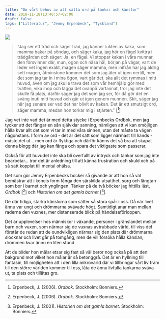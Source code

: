 ```yaml
---
title: "Om vårt behov av att sätta ord på tankar och känslor"
date: 2018-11-18T13:40:57+02:00
draft: false
tags: ["Litteratur", "Jenny Erpenbeck", "Tyskland"]
---
```


![](/images/ordbok.png)

>"Jag ser ett träd och säger träd, jag känner lukten av kaka, som mamma bakar på söndag, och säger kaka, jag hör en fågel kvittra i trädgården och säger: Ja, en fågel. Vi stoppar kakan i våra munnar, den försvinner där, mun, ögon och näsa hål, början på vägar, vart de leder vet ingen exakt, magen säger mamma, men inifrån har jag aldrig sett magen, åtminstone kommer det som jag äter ut igen nertill, men det som jag tar in i mina ögon, vart går det, ska allt det rymmas i mitt huvud, även om jag skulle trava det som vår hemhjälp gör med tvätten, vika ihop och lägga det ovanpå vartannat, tror jag inte det skulle få plats, därför säger jag det som jag ser, för då gör det en sväng inuti mitt huvud och går ut igen genom munnen. Skit, säger jag när jag senare ser vad det har blivit av kakan. Det är ett smutsigt ord, säger mamma, medan hon torkar mig i stjärten." [[^1]]

Jag vet inte vad det är med detta stycke i Erpenbecks Ordbok, men jag tycker att det fångar en sån självklar sanning,  nämligen att vi kan omöjligen hålla kvar allt det som vi tar in med våra sinnen, utan det måste ta vägen någonstans. I form av ord - det är det sätt som ligger närmast till hands - måste det ut... men ord är flyktiga och därför känns det så bra att skapat denna blogg där jag kan fånga och spara det viktigaste som passerar. 

Också för att huvudet inte ska bli överfullt av intryck och tankar som jag inte bearbetar... tror det är anledning till att känna frustration och skuld och på så sätt kopplat till mental ohälsa.

Det som gör Jenny Erpenbecks böcker så givande är att hon så väl bemästrar att i koncis form fånga den särskilda utsatthet, sorg och längtan som bor i barnet och ynglingen. Tänker på de två böcker jag hittills läst, _Ordbok_ [[^1]] och _Historien om det gamla barnet_ [[^2]]. 

De där tidiga, starka känslorna som sätter så stora spår i oss. Då när livet ännu var ungt och drömmarna svävade högt. Samtidigt anar man mellan raderna den vuxnes, mer distanserade blick på händelseförloppen. 

Det är upplevelser hos människor i växande, personer i gränslandet mellan barn och vuxen, som närmar sig de vuxnas avtrubbade värld, till viss del förstår de redan att de oundvikligen närmar sig den plats där drömmarna slocknar och livet går på tomgång, men de vill försöka hålla känslan, drömmen kvar ännu en liten stund.

Att de bilder hon målar etsar sig fast så väl beror nog också på att den bakgrund mot vilket hon målar är så betonggrå. Det är en hyllning till fantasin, till möjligheten att i den lilla mikrovärld där vi tillbringar vårt liv fram till den större världen kommer till oss, låta de ännu livfulla tankarna sväva ut, ta plats och tillåtas gro.

[^1]: Erpenbeck, J. (2006). _Ordbok_. Stockholm: Bonniers.
[^2]: Erpenbeck, J. (2001). _Historien om det gamla barnet_. Stockholm: Bonniers.

